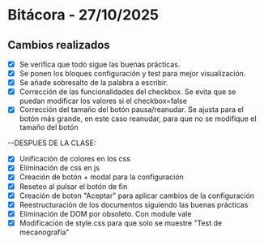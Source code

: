 # Bitácora - 27/10/2025

## Cambios realizados

- [x] Se verifica que todo sigue las buenas prácticas.
- [x] Se ponen los bloques configuración y test para mejor visualización.
- [x] Se añade sobresalto de la palabra a escribir.
- [x] Corrección de las funcionalidades del checkbox. Se evita que se puedan modificar los valores si el checkbox=false
- [x] Corrección del tamaño del botón pausa/reanudar. Se ajusta para el botón más grande, en este caso reanudar, para que no se modifique 
      el tamaño del botón

--DESPUES DE LA CLASE:
- [x] Unificación de colores en los css
- [x] Eliminación de css en js 
- [x] Creación de botón + modal para la configuración
- [x] Reseteo al pulsar el botón de fin
- [x] Creación de boton "Aceptar" para aplicar cambios de la configuración
- [x] Reestructuración de los documentos siguiendo las buenas prácticas
- [x] Eliminación de DOM por obsoleto. Con module vale
- [x] Modificación de style.css para que solo se muestre "Test de mecanografía"
